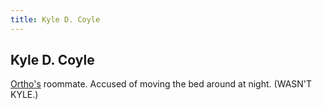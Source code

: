 ```yaml
---
title: Kyle D. Coyle
---
```


Kyle D. Coyle
-------------

[Ortho's](/characters/Ortho) roommate. Accused of moving the bed around at
night. (WASN'T KYLE.)
